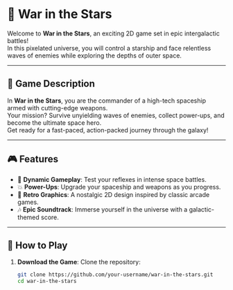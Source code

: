 # 🌌 **War in the Stars**  

Welcome to **War in the Stars**, an exciting 2D game set in epic intergalactic battles!  
In this pixelated universe, you will control a starship and face relentless waves of enemies while exploring the depths of outer space.  

---

## 📖 **Game Description**  
In **War in the Stars**, you are the commander of a high-tech spaceship armed with cutting-edge weapons.  
Your mission? Survive unyielding waves of enemies, collect power-ups, and become the ultimate space hero.  
Get ready for a fast-paced, action-packed journey through the galaxy!  

---

## 🎮 **Features**  
- 🚀 **Dynamic Gameplay**: Test your reflexes in intense space battles.  
- 💥 **Power-Ups**: Upgrade your spaceship and weapons as you progress.  
- 🌟 **Retro Graphics**: A nostalgic 2D design inspired by classic arcade games.  
- 🎶 **Epic Soundtrack**: Immerse yourself in the universe with a galactic-themed score.  

---

## 🚀 **How to Play**  
1. **Download the Game**: Clone the repository:  
   ```bash
   git clone https://github.com/your-username/war-in-the-stars.git
   cd war-in-the-stars
